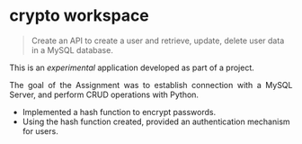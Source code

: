 # crypto workspace
> Create an API to create a user and retrieve, update, delete user data in a MySQL database.

<p align="justify">
This is an <i>experimental</i> application developed as part of a project.


<p align="justify">
The goal of the Assignment was to establish connection with a MySQL Server, and perform CRUD operations with Python.

<ul>
<li> Implemented a hash function to encrypt passwords. </li>
<li> Using the hash function created, provided an authentication mechanism for users. </li>
</ul>
</p>

